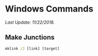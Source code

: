 # Windows Commands

*Last Update: 11/22/2018.*

## Make Junctions

```cmd
mklink /J [link] [target]
```